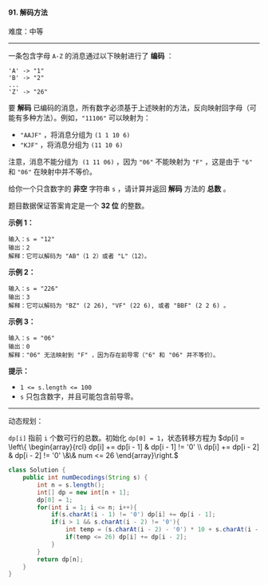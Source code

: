 #### 91. 解码方法

难度：中等

---

一条包含字母 `A-Z` 的消息通过以下映射进行了  **编码**  ：

```
'A' -> "1"
'B' -> "2"
...
'Z' -> "26"
```

要  **解码**  已编码的消息，所有数字必须基于上述映射的方法，反向映射回字母（可能有多种方法）。例如，`"11106"` 可以映射为：

*   `"AAJF"` ，将消息分组为 `(1 1 10 6)`
*   `"KJF"` ，将消息分组为 `(11 10 6)`

注意，消息不能分组为  `(1 11 06)` ，因为 `"06"` 不能映射为 `"F"` ，这是由于 `"6"` 和 `"06"` 在映射中并不等价。

给你一个只含数字的  **非空**  字符串 `s` ，请计算并返回  **解码**  方法的  **总数**  。

题目数据保证答案肯定是一个  **32 位**  的整数。

 **示例 1：** 

```
输入：s = "12"
输出：2
解释：它可以解码为 "AB"（1 2）或者 "L"（12）。
```

 **示例 2：** 

```
输入：s = "226"
输出：3
解释：它可以解码为 "BZ" (2 26), "VF" (22 6), 或者 "BBF" (2 2 6) 。
```

 **示例 3：** 

```
输入：s = "06"
输出：0
解释："06" 无法映射到 "F" ，因为存在前导零（"6" 和 "06" 并不等价）。
```

 **提示：** 

*   `1 <= s.length <= 100`
*   `s` 只包含数字，并且可能包含前导零。

---

动态规划：

`dp[i]` 指前 `i` 个数可行的总数。初始化 `dp[0] = 1`，状态转移方程为 $dp[i] = \left\{ \begin{array}{rcl} dp[i] += dp[i - 1] & dp[i - 1] != '0' \\ dp[i] += dp[i - 2] & dp[i - 2] != '0' \&\& num <= 26 \end{array}\right.$

```Java
class Solution {
    public int numDecodings(String s) {
        int n = s.length();
        int[] dp = new int[n + 1];
        dp[0] = 1;
        for(int i = 1; i <= n; i++){
            if(s.charAt(i - 1) != '0') dp[i] += dp[i - 1]; 
            if(i > 1 && s.charAt(i - 2) != '0'){
                int temp = (s.charAt(i - 2) - '0') * 10 + s.charAt(i - 1) - '0';
                if(temp <= 26) dp[i] += dp[i - 2];
            }
        }
        return dp[n];
    }
}
```
